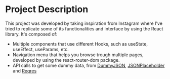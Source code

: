 # Project Description

This project was developed by taking inspiration from Instagram where I've tried to replicate some of its functionalities and interface by using the React library. It's composed of:
- Multiple components that use different Hooks, such as useState, useEffect, useParams, etc. 
- Navigation menu that helps you browse trough multiple pages, developed by using the react-router-dom package.
- API calls to get some dummy data, from [DummyJSON](dummyjson.com), [JSONPlaceholder](jsonplaceholder.typicode.com) and [Reqres](reqres.in)
